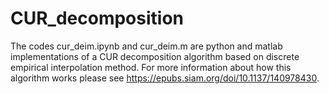 # CUR_decomposition
The codes cur_deim.ipynb and cur_deim.m are python and matlab implementations of a CUR decomposition algorithm based on discrete empirical interpolation method. For more information about how this algorithm works please see https://epubs.siam.org/doi/10.1137/140978430.
